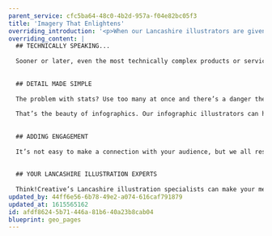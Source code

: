 ```yaml
---
parent_service: cfc5ba64-48c0-4b2d-957a-f04e82bc05f3
title: 'Imagery That Enlightens'
overriding_introduction: '<p>When our Lancashire illustrators are given a new challenge, their first question they ask is &ldquo;Why?&rdquo;. You see, illustration can do far more than simply make a digital or print page pop. It can explain, enlighten, inform. And it can do it all in a way that engages, and keeps readers reading. So, when you need illustration for your Lancashire business, ask yourself what job you need it to do, then call us.</p>'
overriding_content: |
  ## TECHNICALLY SPEAKING...
  
  Sooner or later, even the most technically complex products or services need to be made clear to an audience that needs to understand what you do before they buy it. That’s not dumbing down. It’s simply explaining yourself. And there’s no better way of doing that than via technical illustration. Talk to us now about technical illustration services in Lancashire that include instruction manuals, assembly instructions, maps, marketing materials and more.
  
  
  ## DETAIL MADE SIMPLE
  
  The problem with stats? Use too many at once and there’s a danger they lose impact while your reader nods off.
  
  That’s the beauty of infographics. Our infographic illustrators can help you explain any number of complex points simply, bringing data to life in an exciting, engaging way. Find out more about our Lancashire infographic illustration services.
  
  
  ## ADDING ENGAGEMENT
  
  It’s not easy to make a connection with your audience, but we all respond better to a business that knows how to relate to us. One way of creating that personal feel is with a character who can act as the representative of your brand, service or campaign. Internally or externally, the right character illustrations can help your communications hit home. But which character? For inspiration, talk to the character illustration team at our Lancashire office.
  
  
  ## YOUR LANCASHIRE ILLUSTRATION EXPERTS
  
  Think!Creative’s Lancashire illustration specialists can make your messages simpler, your web pages more engaging and your campaigns more enlightening. To find out what we can do for you, [talk to us now about your project.](/contact)
updated_by: 44ff6e56-6b78-49e2-a074-616caf791879
updated_at: 1615565162
id: afdf8624-5b71-446a-81b6-40a23b8cab04
blueprint: geo_pages
---
```

